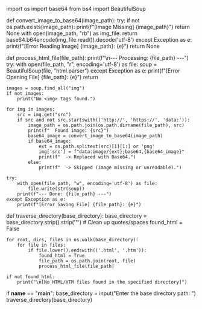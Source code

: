 import os
import base64
from bs4 import BeautifulSoup

def convert_image_to_base64(image_path):
    try:
        if not os.path.exists(image_path):
            print(f"[Image Missing] {image_path}")
            return None
        with open(image_path, "rb") as img_file:
            return base64.b64encode(img_file.read()).decode('utf-8')
    except Exception as e:
        print(f"[Error Reading Image] {image_path}: {e}")
        return None

def process_html_file(file_path):
    print(f"\n--- Processing: {file_path} ---")
    try:
        with open(file_path, "r", encoding='utf-8') as file:
            soup = BeautifulSoup(file, "html.parser")
    except Exception as e:
        print(f"[Error Opening File] {file_path}: {e}")
        return

    images = soup.find_all("img")
    if not images:
        print("No <img> tags found.")

    for img in images:
        src = img.get("src")
        if src and not src.startswith(('http://', 'https://', 'data:')):
            image_path = os.path.join(os.path.dirname(file_path), src)
            print(f"  Found image: {src}")
            base64_image = convert_image_to_base64(image_path)
            if base64_image:
                ext = os.path.splitext(src)[1][1:] or 'png'
                img['src'] = f"data:image/{ext};base64,{base64_image}"
                print(f"  -> Replaced with Base64.")
            else:
                print(f"  -> Skipped (image missing or unreadable).")

    try:
        with open(file_path, "w", encoding='utf-8') as file:
            file.write(str(soup))
        print(f"--- Done: {file_path} ---")
    except Exception as e:
        print(f"[Error Saving File] {file_path}: {e}")

def traverse_directory(base_directory):
    base_directory = base_directory.strip().strip('"')  # Clean up quotes/spaces
    found_html = False

    for root, dirs, files in os.walk(base_directory):
        for file in files:
            if file.lower().endswith(('.html', '.htm')):
                found_html = True
                file_path = os.path.join(root, file)
                process_html_file(file_path)

    if not found_html:
        print("\n[No HTML/HTM files found in the specified directory]")

if __name__ == "__main__":
    base_directory = input("Enter the base directory path: ")
    traverse_directory(base_directory)